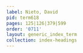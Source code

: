 ```yaml
---
label: Nieto, David
pid: term618
pages: 125|126|379|599
order: '0711'
layout: generic_index_term
collection: index-headings
---
```

